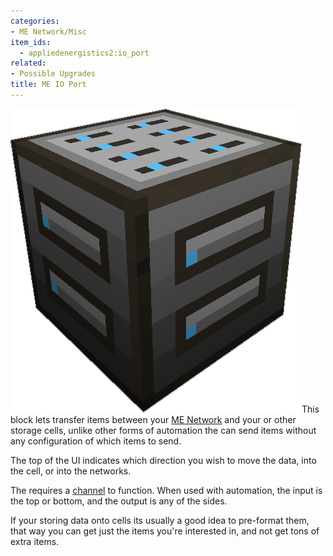 ```yaml
---
categories:
- ME Network/Misc
item_ids:
  - appliedenergistics2:io_port
related:
- Possible Upgrades
title: ME IO Port
---
```


![A picture of a IO port.](../../../../public/assets/large/io_port.png)This block lets
transfer items between your [ME Network](../../me-network.md) and your
<ItemLink id="appliedenergistics2:1k_item_storage_cell"/> or other
storage cells, unlike other forms of automation the <ItemLink
id="appliedenergistics2:io_port"/> can send items without any
configuration of which items to send.



The top of the UI indicates which direction you wish to move the data, into
the cell, or into the networks.



The <ItemLink id="appliedenergistics2:io_port"/> requires a
[channel](../../channels.md) to function. When used with automation, the
input is the top or bottom, and the output is any of the sides.



If your storing data onto cells its usually a good idea to pre-format them,
that way you can get just the items you're interested in, and not get tons of
extra items.

<RecipeFor id="appliedenergistics2:io_port"/>
